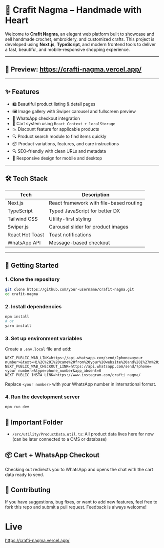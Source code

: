 # 🧵 Crafit Nagma – Handmade with Heart

Welcome to **Crafit Nagma**, an elegant web platform built to showcase and sell handmade crochet, embroidery, and customized crafts. This project is developed using **Next.js**, **TypeScript**, and modern frontend tools to deliver a fast, beautiful, and mobile-responsive shopping experience.

---

## 📸 Preview: https://crafti-nagma.vercel.app/

---

## ✨ Features

- 🛍️ Beautiful product listing & detail pages
- 🖼️ Image gallery with Swiper carousel and fullscreen preview
- 💬 WhatsApp checkout integration
- 🛒 Cart system using `React Context + localStorage`
- 📉 Discount feature for applicable products
- 🔍 Product search module to find items quickly
- 📦 Product variations, features, and care instructions
- 🔍 SEO-friendly with clean URLs and metadata
- 🌙 Responsive design for mobile and desktop

---

## 🛠 Tech Stack

| Tech            | Description                           |
|----------------|---------------------------------------|
| Next.js         | React framework with file-based routing |
| TypeScript      | Typed JavaScript for better DX         |
| Tailwind CSS    | Utility-first styling                  |
| Swiper.js       | Carousel slider for product images     |
| React Hot Toast | Toast notifications                   |
| WhatsApp API    | Message-based checkout                 |

---

## 🚀 Getting Started

### 1. Clone the repository

```bash
git clone https://github.com/your-username/crafit-nagma.git
cd crafit-nagma
```

### 2. Install dependencies

```bash
npm install
# or
yarn install
```

### 3. Set up environment variables

Create a `.env.local` file and add:

```env
NEXT_PUBLIC_WAB_LINK=https://api.whatsapp.com/send/?phone=<your number>&text=Hi%2C%20I%20came%20from%20your%20website%20and%20I%27m%20interested%20in%20your%20products%21&type=phone_number&app_absent=0
NEXT_PUBLIC_WAB_CHECKOUT_LINK=https://api.whatsapp.com/send/?phone=<your number>&type=phone_number&app_absent=0
NEXT_PUBLIC_INSTA_LINK=https://www.instagram.com/crafti_nagma/
```
Replace `<your number>` with your WhatsApp number in international format.

### 4. Run the development server

```bash
npm run dev
```

## 🧠 Important Folder
- `/src/utility/ProductData.util.ts`: All product data lives here for now (can be later connected to a CMS or database)

## 📦 Cart + WhatsApp Checkout
Checking out redirects you to WhatsApp and opens the chat with the cart data ready to send.

## 🤝 Contributing
If you have suggestions, bug fixes, or want to add new features, feel free to fork this repo and submit a pull request. Feedback is always welcome!

# Live
https://crafti-nagma.vercel.app/